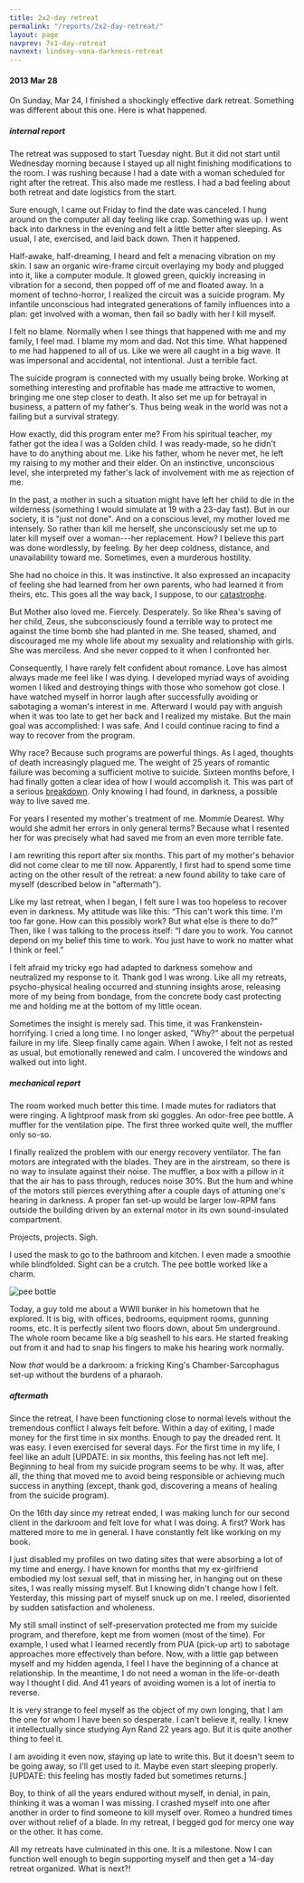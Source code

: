 ```yaml
---
title: 2x2-day retreat
permalink: "/reports/2x2-day-retreat/"
layout: page
navprev: 7x1-day-retreat
navnext: lindsey-vona-darkness-retreat
---
```


#### 2013 Mar 28

On Sunday, Mar 24, I finished a shockingly effective dark retreat. Something was different about this one. Here is what happened.

##### internal report

The retreat was supposed to start Tuesday night. But it did not start until Wednesday morning because I stayed up all night finishing modifications to the room. I was rushing because I had a date with a woman scheduled for right after the retreat. This also made me restless. I had a bad feeling about both retreat and date logistics from the start.

Sure enough, I came out Friday to find the date was canceled. I hung around on the computer all day feeling like crap. Something was up. I went back into darkness in the evening and felt a little better after sleeping. As usual, I ate, exercised, and laid back down. Then it happened.

Half-awake, half-dreaming, I heard and felt a menacing vibration on my skin. I saw an organic wire-frame circuit overlaying my body and plugged into it, like a computer module. It glowed green, quickly increasing in vibration for a second, then popped off of me and floated away. In a moment of techno-horror, I realized the circuit was a suicide program. My infantile unconscious had integrated generations of family influences into a plan: get involved with a woman, then fail so badly with her I kill myself.

I felt no blame. Normally when I see things that happened with me and my family, I feel mad. I blame my mom and dad. Not this time. What happened to me had happened to all of us. Like we were all caught in a big wave. It was impersonal and accidental, not intentional. Just a terrible fact.

The suicide program is connected with my usually being broke. Working at something interesting and profitable has made me attractive to women, bringing me one step closer to death. It also set me up for betrayal in business, a pattern of my father's. Thus being weak in the world was not a failing but a survival strategy.

How exactly, did this program enter me? From his spiritual teacher, my father got the idea I was a Golden child. I was ready-made, so he didn't have to do anything about me. Like his father, whom he never met, he left my raising to my mother and their elder. On an instinctive, unconscious level, she interpreted my father's lack of involvement with me as rejection of me. 

In the past, a mother in such a situation might have left her child to die in the wilderness (something I would simulate at 19 with a 23-day fast). But in our society, it is "just not done". And on a conscious level, my mother loved me intensely. So rather than kill me herself, she unconsciously set me up to later kill myself over a woman---her replacement. How? I believe this part was done wordlessly, by feeling. By her deep coldness, distance, and unavailability toward me. Sometimes, even a murderous hostility.

She had no choice in this. It was instinctive. It also expressed an incapacity of feeling she had learned from her own parents, who had learned it from theirs, etc. This goes all the way back, I suppose, to our [catastrophe](/darkness-conjecture/catastrophe/).

But Mother also loved me. Fiercely. Desperately. So like Rhea's saving of her child, Zeus, she subconsciously found a terrible way to protect me against the time bomb she had planted in me. She teased, shamed, and discouraged me my whole life about my sexuality and relationship with girls. She was merciless. And she never copped to it when I confronted her.

Consequently, I have rarely felt confident about romance. Love has almost always made me feel like I was dying. I developed myriad ways of avoiding women I liked and destroying things with those who somehow got close. I have watched myself in horror laugh after successfully avoiding or sabotaging a woman's interest in me. Afterward I would pay with anguish when it was too late to get her back and I realized my mistake. But the main goal was accomplished: I was safe. And I could continue racing to find a way to recover from the program.

Why race? Because such programs are powerful things. As I aged, thoughts of death increasingly plagued me. The weight of 25 years of romantic failure was becoming a sufficient motive to suicide. Sixteen months before, I had finally gotten a clear idea of how I would accomplish it. This was part of a serious [breakdown](http://andrewdurham.com/blog/2011/12/breakdown/). Only knowing I had found, in darkness, a possible way to live saved me.

For years I resented my mother's treatment of me. Mommie Dearest. Why would she admit her errors in only general terms? Because what I resented her for was precisely what had saved me from an even more terrible fate.

I am rewriting this report after six months. This part of my mother's behavior did not come clear to me till now. Apparently, I first had to spend some time acting on the other result of the retreat: a new found ability to take care of myself (described below in "aftermath").

Like my last retreat, when I began, I felt sure I was too hopeless to recover even in darkness. My attitude was like this: “This can't work this time. I'm too far gone. How can this possibly work? But what else is there to do?” Then, like I was talking to the process itself: “I dare you to work. You cannot depend on my belief this time to work. You just have to work no matter what I think or feel.”

I felt afraid my tricky ego had adapted to darkness somehow and neutralized my response to it. Thank god I was wrong. Like all my retreats, psycho-physical healing occurred and stunning insights arose, releasing more of my being from bondage, from the concrete body cast protecting me and holding me at the bottom of my little ocean.

Sometimes the insight is merely sad. This time, it was Frankenstein- horrifying. I cried a long time. I no longer asked, "Why?" about the perpetual failure in my life. Sleep finally came again. When I awoke, I felt not as rested as usual, but emotionally renewed and calm. I uncovered the windows and walked out into light.

##### mechanical report

The room worked much better this time. I made mutes for radiators that were ringing. A lightproof mask from ski goggles. An odor-free pee bottle. A muffler for the ventilation pipe. The first three worked quite well, the muffler only so-so.

I finally realized the problem with our energy recovery ventilator. The fan motors are integrated with the blades. They are in the airstream, so there is no way to insulate against their noise. The muffler, a box with a pillow in it that the air has to pass through, reduces noise 30%. But the hum and whine of the motors still pierces everything after a couple days of attuning one's hearing in darkness. A proper fan set-up would be larger low-RPM fans outside the building driven by an external motor in its own sound-insulated compartment.

Projects, projects. Sigh.

I used the mask to go to the bathroom and kitchen. I even made a smoothie while blindfolded. Sight can be a crutch. The pee bottle worked like a charm.

![pee bottle](/img/photo/pee-bottle.jpg) 

Today, a guy told me about a WWII bunker in his hometown that he explored. It is big, with offices, bedrooms, equipment rooms, gunning rooms, etc. It is perfectly silent two floors down, about 5m underground. The whole room became like a big seashell to his ears. He started freaking out from it and had to snap his fingers to make his hearing work normally.

Now _that_ would be a darkroom: a fricking King's Chamber-Sarcophagus set-up without the burdens of a pharaoh.

##### aftermath

Since the retreat, I have been functioning close to normal levels without the tremendous conflict I always felt before. Within a day of exiting, I made money for the first time in six months. Enough to pay the dreaded rent. It was easy. I even exercised for several days. For the first time in my life, I feel like an adult \[UPDATE: in six months, this feeling has not left me\]. Beginning to heal from my suicide program seems to be why. It was, after all, the thing that moved me to avoid being responsible or achieving much success in anything (except, thank god, discovering a means of healing from the suicide program).

On the 16th day since my retreat ended, I was making lunch for our second client in the darkroom and felt love for what I was doing. A first? Work has mattered more to me in general. I have constantly felt like working on my book.

I just disabled my profiles on two dating sites that were absorbing a lot of my time and energy. I have known for months that my ex-girlfriend embodied my lost sexual self, that in missing her, in hanging out on these sites, I was really missing myself. But I knowing didn't change how I felt. Yesterday, this missing part of myself snuck up on me. I reeled, disoriented by sudden satisfaction and wholeness. 

My still small instinct of self-preservation protected me from my suicide program, and therefore, kept me from women (most of the time). For example, I used what I learned recently from PUA (pick-up art) to sabotage approaches more effectively than before. Now, with a little gap between myself and my hidden agenda, I feel I have the beginning of a chance at relationship. In the meantime, I do not need a woman in the life-or-death way I thought I did. And 41 years of avoiding women is a lot of inertia to reverse.

It is very strange to feel myself as the object of my own longing, that I am the one for whom I have been so desperate. I can't believe it, really. I knew it intellectually since studying Ayn Rand 22 years ago. But it is quite another thing to feel it.

I am avoiding it even now, staying up late to write this. But it doesn't seem to be going away, so I'll get used to it. Maybe even start sleeping properly. \[UPDATE: this feeling has mostly faded but sometimes returns.\]

Boy, to think of all the years endured without myself, in denial, in pain, thinking it was a woman I was missing. I crashed myself into one after another in order to find someone to kill myself over. Romeo a hundred times over without relief of a blade. In my retreat, I begged god for mercy one way or the other. It has come.

All my retreats have culminated in this one. It is a milestone. Now I can function well enough to begin supporting myself and then get a 14-day retreat organized. What is next?!


